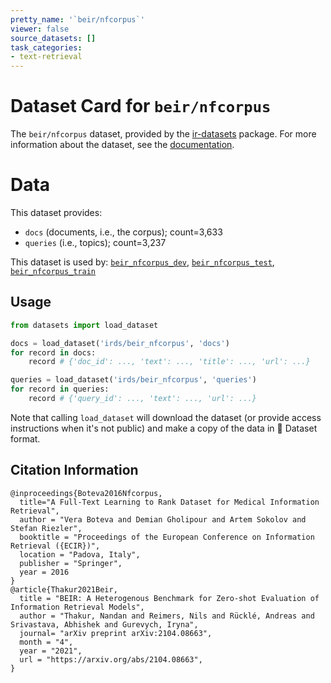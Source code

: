 ```yaml
---
pretty_name: '`beir/nfcorpus`'
viewer: false
source_datasets: []
task_categories:
- text-retrieval
---
```


# Dataset Card for `beir/nfcorpus`

The `beir/nfcorpus` dataset, provided by the [ir-datasets](https://ir-datasets.com/) package.
For more information about the dataset, see the [documentation](https://ir-datasets.com/beir#beir/nfcorpus).

# Data

This dataset provides:
 - `docs` (documents, i.e., the corpus); count=3,633
 - `queries` (i.e., topics); count=3,237


This dataset is used by: [`beir_nfcorpus_dev`](https://huggingface.co/datasets/irds/beir_nfcorpus_dev), [`beir_nfcorpus_test`](https://huggingface.co/datasets/irds/beir_nfcorpus_test), [`beir_nfcorpus_train`](https://huggingface.co/datasets/irds/beir_nfcorpus_train)


## Usage

```python
from datasets import load_dataset

docs = load_dataset('irds/beir_nfcorpus', 'docs')
for record in docs:
    record # {'doc_id': ..., 'text': ..., 'title': ..., 'url': ...}

queries = load_dataset('irds/beir_nfcorpus', 'queries')
for record in queries:
    record # {'query_id': ..., 'text': ..., 'url': ...}

```

Note that calling `load_dataset` will download the dataset (or provide access instructions when it's not public) and make a copy of the
data in 🤗 Dataset format.

## Citation Information

```
@inproceedings{Boteva2016Nfcorpus,
  title="A Full-Text Learning to Rank Dataset for Medical Information Retrieval",
  author = "Vera Boteva and Demian Gholipour and Artem Sokolov and Stefan Riezler",
  booktitle = "Proceedings of the European Conference on Information Retrieval ({ECIR})",
  location = "Padova, Italy",
  publisher = "Springer",
  year = 2016
}
@article{Thakur2021Beir,
  title = "BEIR: A Heterogenous Benchmark for Zero-shot Evaluation of Information Retrieval Models",
  author = "Thakur, Nandan and Reimers, Nils and Rücklé, Andreas and Srivastava, Abhishek and Gurevych, Iryna", 
  journal= "arXiv preprint arXiv:2104.08663",
  month = "4",
  year = "2021",
  url = "https://arxiv.org/abs/2104.08663",
}
```
